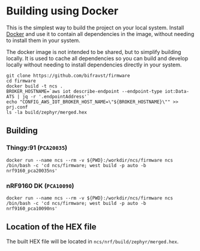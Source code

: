 # Building using Docker

This is the simplest way to build the project on your local system. Install
[Docker](https://www.docker.com/) and use it to contain all dependencies in the
image, without needing to install them in your system.

The docker image is not intended to be shared, but to simplify building locally.
It is used to cache all dependencies so you can build and develop locally
without needing to install dependencies directly in your system.

    git clone https://github.com/bifravst/firmware
    cd firmware
    docker build -t ncs .
    BROKER_HOSTNAME=`aws iot describe-endpoint --endpoint-type iot:Data-ATS | jq -r '.endpointAddress'`
    echo "CONFIG_AWS_IOT_BROKER_HOST_NAME=\"${BROKER_HOSTNAME}\"" >> prj.conf
    ls -la build/zephyr/merged.hex

## Building

### Thingy:91 (`PCA20035`)

    docker run --name ncs --rm -v ${PWD}:/workdir/ncs/firmware ncs /bin/bash -c 'cd ncs/firmware; west build -p auto -b nrf9160_pca20035ns'

### nRF9160 DK (`PCA10090`)

    docker run --name ncs --rm -v ${PWD}:/workdir/ncs/firmware ncs /bin/bash -c 'cd ncs/firmware; west build -p auto -b nrf9160_pca10090ns'

## Location of the HEX file

The built HEX file will be located in `ncs/nrf/build/zephyr/merged.hex`.

